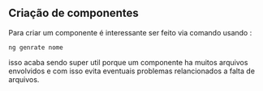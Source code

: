 ## Criação de componentes
Para criar um componente é interessante ser feito via comando usando :
```console
ng genrate nome
```
isso acaba sendo super util porque um componente ha muitos arquivos envolvidos e com isso evita eventuais problemas relancionados a falta de arquivos.